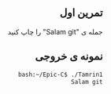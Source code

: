 <div dir="rtl">

## تمرین اول

جمله ی "Salam git" را چاپ کنید

## نمونه ی خروجی

```bash
bash:~/Epic-C$ ./Tamrin1                                        
Salam git
```

</div>

